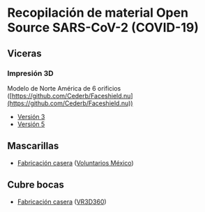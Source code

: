# Recopilación de material Open Source SARS-CoV-2 (COVID-19)


## Viceras

### Impresión 3D
Modelo de Norte América de 6 orificios ([https://github.com/Cederb/Faceshield.nu](https://github.com/Cederb/Faceshield.nu))

* [Versión 3](https://github.com/scriptArchitect/open-source-covid-19/blob/master/viceras/Visor_Frame_NORTH_AMERICA_letter_6-hole_v3.stl "Versión 3")
* [Versión 5](https://github.com/scriptArchitect/open-source-covid-19/blob/master/viceras/Visor_Frame_NORTH_AMERICA_letter_6-hole_v5.stl "Versión 5")


## Mascarillas

* [Fabricación casera](https://www.facebook.com/voluntariosmx/videos/175479606795484/ "Mascarilla fabricación casera") ([Voluntarios México](https://voluntariosmexico.org))

## Cubre bocas

* [Fabricación casera](https://vr3d360.org/covid-19-english/ "Cubre bocas fabricación casera") ([VR3D360](https://vr3d360.org))



